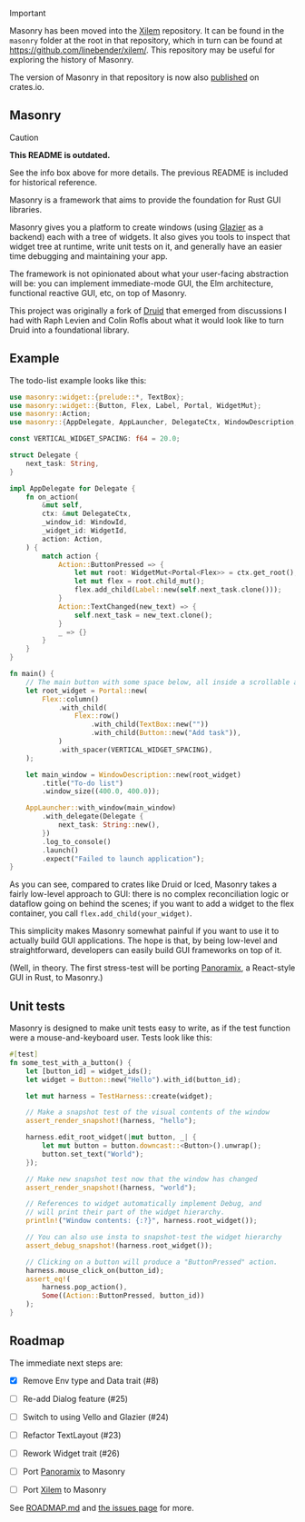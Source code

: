 > [!Important]
> Masonry has been moved into the [Xilem](https://github.com/linebender/xilem/tree/main/masonry) repository.
> It can be found in the `masonry` folder at the root in that repository, which in turn can be found at <https://github.com/linebender/xilem/>.
> This repository may be useful for exploring the history of Masonry.
>
> The version of Masonry in that repository is now also [published](https://crates.io/crates/masonry) on crates.io.

## Masonry

> [!Caution]
> **This README is outdated.**
>
> See the info box above for more details.
> The previous README is included for historical reference.

Masonry is a framework that aims to provide the foundation for Rust GUI libraries.

Masonry gives you a platform to create windows (using [Glazier](https://github.com/linebender/glazier) as a backend) each with a tree of widgets. It also gives you tools to inspect that widget tree at runtime, write unit tests on it, and generally have an easier time debugging and maintaining your app.

The framework is not opinionated about what your user-facing abstraction will be: you can implement immediate-mode GUI, the Elm architecture, functional reactive GUI, etc, on top of Masonry.

This project was originally a fork of [Druid](https://github.com/linebender/druid) that emerged from discussions I had with Raph Levien and Colin Rofls about what it would look like to turn Druid into a foundational library.

<!-- ## Installing

```sh
cargo add masonry
```

### Linux

On Linux, Masonry requires gtk+3; see [GTK installation page](https://www.gtk.org/docs/installations/linux/).
(On ubuntu-based distro, running `sudo apt-get install libgtk-3-dev` from the terminal will do the job.)

### OpenBSD

On OpenBSD, Masonry requires gtk+3; install from packages:

```sh
pkg_add gtk+3
``` -->

## Example

The todo-list example looks like this:

```rust
use masonry::widget::{prelude::*, TextBox};
use masonry::widget::{Button, Flex, Label, Portal, WidgetMut};
use masonry::Action;
use masonry::{AppDelegate, AppLauncher, DelegateCtx, WindowDescription, WindowId};

const VERTICAL_WIDGET_SPACING: f64 = 20.0;

struct Delegate {
    next_task: String,
}

impl AppDelegate for Delegate {
    fn on_action(
        &mut self,
        ctx: &mut DelegateCtx,
        _window_id: WindowId,
        _widget_id: WidgetId,
        action: Action,
    ) {
        match action {
            Action::ButtonPressed => {
                let mut root: WidgetMut<Portal<Flex>> = ctx.get_root();
                let mut flex = root.child_mut();
                flex.add_child(Label::new(self.next_task.clone()));
            }
            Action::TextChanged(new_text) => {
                self.next_task = new_text.clone();
            }
            _ => {}
        }
    }
}

fn main() {
    // The main button with some space below, all inside a scrollable area.
    let root_widget = Portal::new(
        Flex::column()
            .with_child(
                Flex::row()
                    .with_child(TextBox::new(""))
                    .with_child(Button::new("Add task")),
            )
            .with_spacer(VERTICAL_WIDGET_SPACING),
    );

    let main_window = WindowDescription::new(root_widget)
        .title("To-do list")
        .window_size((400.0, 400.0));

    AppLauncher::with_window(main_window)
        .with_delegate(Delegate {
            next_task: String::new(),
        })
        .log_to_console()
        .launch()
        .expect("Failed to launch application");
}
```

As you can see, compared to crates like Druid or Iced, Masonry takes a fairly low-level approach to GUI: there is no complex reconciliation logic or dataflow going on behind the scenes; if you want to add a widget to the flex container, you call `flex.add_child(your_widget)`.

This simplicity makes Masonry somewhat painful if you want to use it to actually build GUI applications. The hope is that, by being low-level and straightforward, developers can easily build GUI frameworks on top of it.

(Well, in theory. The first stress-test will be porting [Panoramix](https://github.com/PoignardAzur/panoramix), a React-style GUI in Rust, to Masonry.)

## Unit tests

Masonry is designed to make unit tests easy to write, as if the test function were a mouse-and-keyboard user. Tests look like this:

```rust
#[test]
fn some_test_with_a_button() {
    let [button_id] = widget_ids();
    let widget = Button::new("Hello").with_id(button_id);

    let mut harness = TestHarness::create(widget);

    // Make a snapshot test of the visual contents of the window
    assert_render_snapshot!(harness, "hello");

    harness.edit_root_widget(|mut button, _| {
        let mut button = button.downcast::<Button>().unwrap();
        button.set_text("World");
    });

    // Make new snapshot test now that the window has changed
    assert_render_snapshot!(harness, "world");

    // References to widget automatically implement Debug, and
    // will print their part of the widget hierarchy.
    println!("Window contents: {:?}", harness.root_widget());

    // You can also use insta to snapshot-test the widget hierarchy
    assert_debug_snapshot!(harness.root_widget());

    // Clicking on a button will produce a "ButtonPressed" action.
    harness.mouse_click_on(button_id);
    assert_eq!(
        harness.pop_action(),
        Some((Action::ButtonPressed, button_id))
    );
}
```

<!-- ## Contributing

Issues and PRs are welcome. See [`help-wanted` issues](https://github.com/PoignardAzur/masonry-rs/issues?q=is%3Aissue+is%3Aopen+label%3A%22help+wanted%22) if you don't know where to begin. -->

## Roadmap

The immediate next steps are:

- [X] Remove Env type and Data trait (#8)
- [ ] Re-add Dialog feature (#25)
- [ ] Switch to using Vello and Glazier (#24)
- [ ] Refactor TextLayout (#23)

- [ ] Rework Widget trait (#26)

- [ ] Port [Panoramix](https://github.com/PoignardAzur/panoramix) to Masonry
- [ ] Port [Xilem](https://github.com/linebender/xilem) to Masonry

See [ROADMAP.md](./ROADMAP.md) and [the issues page](https://github.com/PoignardAzur/masonry-rs/issues) for more.
